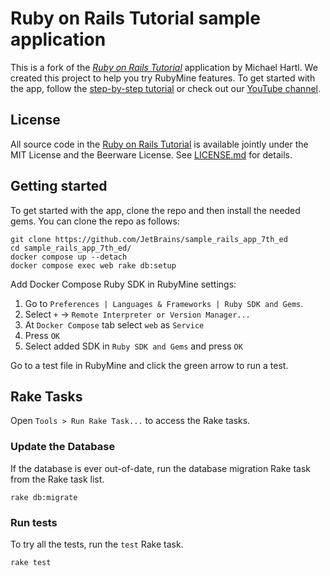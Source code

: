 # Ruby on Rails Tutorial sample application

This is a fork of the [*Ruby on Rails Tutorial*](http://www.railstutorial.org/) application by Michael Hartl.
We created this project to help you try RubyMine features.
To get started with the app, follow the [step-by-step tutorial](https://www.jetbrains.com/help/ruby/get-started.html)
or check out our [YouTube channel](https://www.youtube.com/playlist?list=PLQ176FUIyIUanO72dRf6lOefKIznviKKJ).

## License

All source code in the [Ruby on Rails Tutorial](https://www.railstutorial.org/)
is available jointly under the MIT License and the Beerware License. See
[LICENSE.md](LICENSE.md) for details.

## Getting started

To get started with the app, clone the repo and then install the needed gems. You can clone the repo as follows:

```
git clone https://github.com/JetBrains/sample_rails_app_7th_ed 
cd sample_rails_app_7th_ed/
docker compose up --detach
docker compose exec web rake db:setup
```

Add Docker Compose Ruby SDK in RubyMine settings:
1. Go to `Preferences | Languages & Frameworks | Ruby SDK and Gems`.
2. Select `+` -> `Remote Interpreter or Version Manager...`
3. At `Docker Compose` tab select `web` as `Service`
4. Press `OK`
5. Select added SDK in `Ruby SDK and Gems` and press `OK`

Go to a test file in RubyMine and click the green arrow to run a test.

## Rake Tasks

Open `Tools > Run Rake Task...` to access the Rake tasks.

### Update the Database

If the database is ever out-of-date, run the database migration Rake task from the Rake task list.

```
rake db:migrate
```

### Run tests

To try all the tests, run the `test` Rake task.

```
rake test
```
